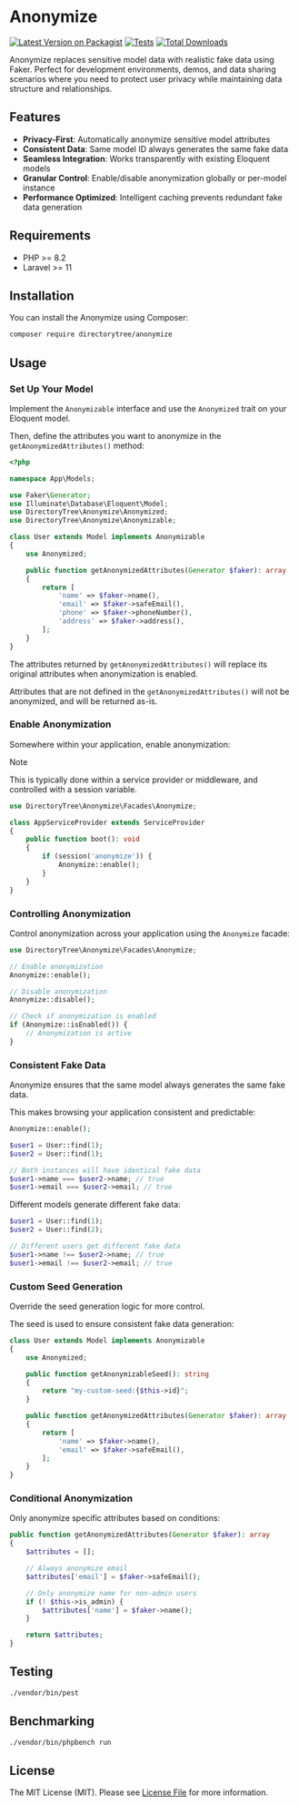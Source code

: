 # Anonymize

[![Latest Version on Packagist](https://img.shields.io/packagist/v/directorytree/anonymize.svg?style=flat-square)](https://packagist.org/packages/directorytree/anonymize)
[![Tests](https://img.shields.io/github/actions/workflow/status/DirectoryTree/Anonymize/run-tests.yml?branch=master&label=tests&style=flat-square)](https://github.com/DirectoryTree/Anonymize/actions/workflows/tests.yml)
[![Total Downloads](https://img.shields.io/packagist/dt/directorytree/anonymize.svg?style=flat-square)](https://packagist.org/packages/directorytree/anonymize)

Anonymize replaces sensitive model data with realistic fake data using Faker. Perfect for development environments, demos, and data sharing scenarios where you need to protect user privacy while maintaining data structure and relationships.

## Features

- **Privacy-First**: Automatically anonymize sensitive model attributes
- **Consistent Data**: Same model ID always generates the same fake data
- **Seamless Integration**: Works transparently with existing Eloquent models
- **Granular Control**: Enable/disable anonymization globally or per-model instance
- **Performance Optimized**: Intelligent caching prevents redundant fake data generation

## Requirements

- PHP >= 8.2
- Laravel >= 11

## Installation

You can install the Anonymize using Composer:

```bash
composer require directorytree/anonymize
```

## Usage

### Set Up Your Model

Implement the `Anonymizable` interface and use the `Anonymized` trait on your Eloquent model.

Then, define the attributes you want to anonymize in the `getAnonymizedAttributes()` method:

```php
<?php

namespace App\Models;

use Faker\Generator;
use Illuminate\Database\Eloquent\Model;
use DirectoryTree\Anonymize\Anonymized;
use DirectoryTree\Anonymize\Anonymizable;

class User extends Model implements Anonymizable
{
    use Anonymized;

    public function getAnonymizedAttributes(Generator $faker): array
    {
        return [
            'name' => $faker->name(),
            'email' => $faker->safeEmail(),
            'phone' => $faker->phoneNumber(),
            'address' => $faker->address(),
        ];
    }
}
```

The attributes returned by `getAnonymizedAttributes()` will replace its original attributes when anonymization is enabled.

Attributes that are not defined in the `getAnonymizedAttributes()` will not be anonymized, and will be returned as-is.

### Enable Anonymization

Somewhere within your application, enable anonymization:

> [!note]
> This is typically done within a service provider or middleware, and controlled with a session variable.

```php
use DirectoryTree\Anonymize\Facades\Anonymize;

class AppServiceProvider extends ServiceProvider
{
    public function boot(): void
    {
        if (session('anonymize')) {
            Anonymize::enable();
        }
    }
}
```

### Controlling Anonymization

Control anonymization across your application using the `Anonymize` facade:

```php
use DirectoryTree\Anonymize\Facades\Anonymize;

// Enable anonymization
Anonymize::enable();

// Disable anonymization
Anonymize::disable();

// Check if anonymization is enabled
if (Anonymize::isEnabled()) {
    // Anonymization is active
}
```

### Consistent Fake Data

Anonymize ensures that the same model always generates the same fake data.

This makes browsing your application consistent and predictable:

```php
Anonymize::enable();

$user1 = User::find(1);
$user2 = User::find(1);

// Both instances will have identical fake data
$user1->name === $user2->name; // true
$user1->email === $user2->email; // true
```

Different models generate different fake data:

```php
$user1 = User::find(1);
$user2 = User::find(2);

// Different users get different fake data
$user1->name !== $user2->name; // true
$user1->email !== $user2->email; // true
```

### Custom Seed Generation

Override the seed generation logic for more control.

The seed is used to ensure consistent fake data generation:

```php
class User extends Model implements Anonymizable
{
    use Anonymized;

    public function getAnonymizableSeed(): string
    {
        return "my-custom-seed:{$this->id}";
    }

    public function getAnonymizedAttributes(Generator $faker): array
    {
        return [
            'name' => $faker->name(),
            'email' => $faker->safeEmail(),
        ];
    }
}
```

### Conditional Anonymization

Only anonymize specific attributes based on conditions:

```php
public function getAnonymizedAttributes(Generator $faker): array
{
    $attributes = [];

    // Always anonymize email
    $attributes['email'] = $faker->safeEmail();

    // Only anonymize name for non-admin users
    if (! $this->is_admin) {
        $attributes['name'] = $faker->name();
    }

    return $attributes;
}
```

## Testing

```bash
./vendor/bin/pest
```

## Benchmarking

```bash
./vendor/bin/phpbench run
```

## License

The MIT License (MIT). Please see [License File](LICENSE.md) for more information.
